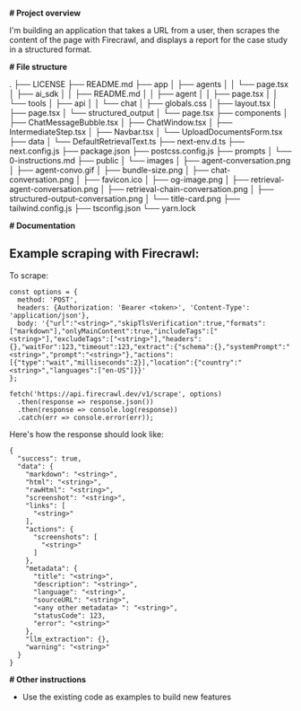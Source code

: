 **# Project overview**

I'm building an application that takes a URL from a user, then scrapes the content of the page with Firecrawl, and displays a report for the case study in a structured format.

**# File structure**

.
├── LICENSE
├── README.md
├── app
│ ├── agents
│ │ └── page.tsx
│ ├── ai_sdk
│ │ ├── README.md
│ │ ├── agent
│ │ ├── page.tsx
│ │ └── tools
│ ├── api
│ │ └── chat
│ ├── globals.css
│ ├── layout.tsx
│ ├── page.tsx
│ └── structured_output
│ └── page.tsx
├── components
│ ├── ChatMessageBubble.tsx
│ ├── ChatWindow.tsx
│ ├── IntermediateStep.tsx
│ ├── Navbar.tsx
│ └── UploadDocumentsForm.tsx
├── data
│ └── DefaultRetrievalText.ts
├── next-env.d.ts
├── next.config.js
├── package.json
├── postcss.config.js
├── prompts
│ └── 0-instructions.md
├── public
│ └── images
│ ├── agent-conversation.png
│ ├── agent-convo.gif
│ ├── bundle-size.png
│ ├── chat-conversation.png
│ ├── favicon.ico
│ ├── og-image.png
│ ├── retrieval-agent-conversation.png
│ ├── retrieval-chain-conversation.png
│ ├── structured-output-conversation.png
│ └── title-card.png
├── tailwind.config.js
├── tsconfig.json
└── yarn.lock

**# Documentation**

## Example scraping with Firecrawl:

To scrape:

```
const options = {
  method: 'POST',
  headers: {Authorization: 'Bearer <token>', 'Content-Type': 'application/json'},
  body: '{"url":"<string>","skipTlsVerification":true,"formats":["markdown"],"onlyMainContent":true,"includeTags":["<string>"],"excludeTags":["<string>"],"headers":{},"waitFor":123,"timeout":123,"extract":{"schema":{},"systemPrompt":"<string>","prompt":"<string>"},"actions":[{"type":"wait","milliseconds":2}],"location":{"country":"<string>","languages":["en-US"]}}'
};

fetch('https://api.firecrawl.dev/v1/scrape', options)
  .then(response => response.json())
  .then(response => console.log(response))
  .catch(err => console.error(err));
```

Here's how the response should look like:

```
{
  "success": true,
  "data": {
    "markdown": "<string>",
    "html": "<string>",
    "rawHtml": "<string>",
    "screenshot": "<string>",
    "links": [
      "<string>"
    ],
    "actions": {
      "screenshots": [
        "<string>"
      ]
    },
    "metadata": {
      "title": "<string>",
      "description": "<string>",
      "language": "<string>",
      "sourceURL": "<string>",
      "<any other metadata> ": "<string>",
      "statusCode": 123,
      "error": "<string>"
    },
    "llm_extraction": {},
    "warning": "<string>"
  }
}
```

**# Other instructions**

- Use the existing code as examples to build new features
